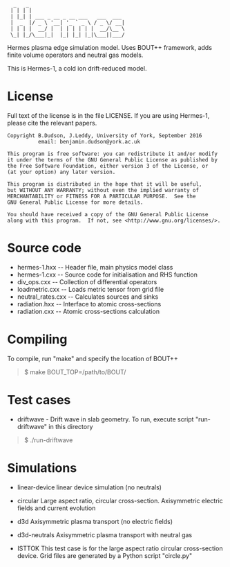       _   _                               
     | | | |                              
     | |_| | ___ _ __ _ __ ___   ___  ___ 
     |  _  |/ _ \ '__| '_ ` _ \ / _ \/ __|
     | | | |  __/ |  | | | | | |  __/\__ \
     \_| |_/\___|_|  |_| |_| |_|\___||___/

Hermes plasma edge simulation model. Uses BOUT++ framework, adds finite volume
operators and neutral gas models.

This is Hermes-1, a cold ion drift-reduced model.

License
=======

Full text of the license is in the file LICENSE. If you are using Hermes-1,
please cite the relevant papers.

    Copyright B.Dudson, J.Leddy, University of York, September 2016
              email: benjamin.dudson@york.ac.uk

    This program is free software: you can redistribute it and/or modify
    it under the terms of the GNU General Public License as published by
    the Free Software Foundation, either version 3 of the License, or
    (at your option) any later version.

    This program is distributed in the hope that it will be useful,
    but WITHOUT ANY WARRANTY; without even the implied warranty of
    MERCHANTABILITY or FITNESS FOR A PARTICULAR PURPOSE.  See the
    GNU General Public License for more details.

    You should have received a copy of the GNU General Public License
    along with this program.  If not, see <http://www.gnu.org/licenses/>.

Source code
===========

* hermes-1.hxx   -- Header file, main physics model class
* hermes-1.cxx   -- Source code for initialisation and RHS function
* div_ops.cxx    -- Collection of differential operators
* loadmetric.cxx -- Loads metric tensor from grid file
* neutral_rates.cxx -- Calculates sources and sinks
* radiation.hxx  -- Interface to atomic cross-sections
* radiation.cxx  -- Atomic cross-sections calculation

Compiling
=========

To compile, run "make" and specify the location of BOUT++
> $ make BOUT_TOP=/path/to/BOUT/

Test cases
==========

 * driftwave - Drift wave in slab geometry. To run, execute script
   "run-driftwave" in this directory
  > $ ./run-driftwave


Simulations
===========

* linear-device
  linear device simulation (no neutrals)

* circular 
  Large aspect ratio, circular cross-section. Axisymmetric electric
  fields and current evolution

* d3d
  Axisymmetric plasma transport (no electric fields)

* d3d-neutrals
  Axisymmetric plasma transport with neutral gas

* ISTTOK
  This test case is for the large aspect ratio circular cross-section device.
  Grid files are generated by a Python script "circle.py"


